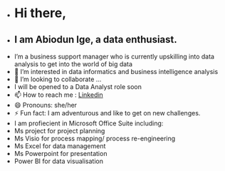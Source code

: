- # Hi there,
- ## I am Abiodun Ige,  a data enthusiast.
- I’m a business support manager who is currently upskilling into data analysis to get into the world of big data
- 👀 I’m interested in data informatics and business intelligence analysis
- 💞️ I’m looking to collaborate ...
- I will be opened to a Data Analyst role soon
- 📫 How to reach me : [Linkedin](https://www.linkedin.com/in/abiodun-ige-136b52331/)
- 😄 Pronouns: she/her
- ⚡ Fun fact: I am adventurous and like to get on new challenges.
- I am profiecient in Microsoft Office Suite including:
- Ms project for project planning
- Ms Visio for process mapping/ process re-engineering
- Ms Excel for data management
- Ms Powerpoint for presentation
- Power BI for data visualisation
